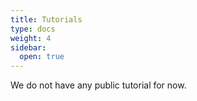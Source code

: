 ```yaml
---
title: Tutorials
type: docs
weight: 4
sidebar:
  open: true
---
```


We do not have any public tutorial for now.
